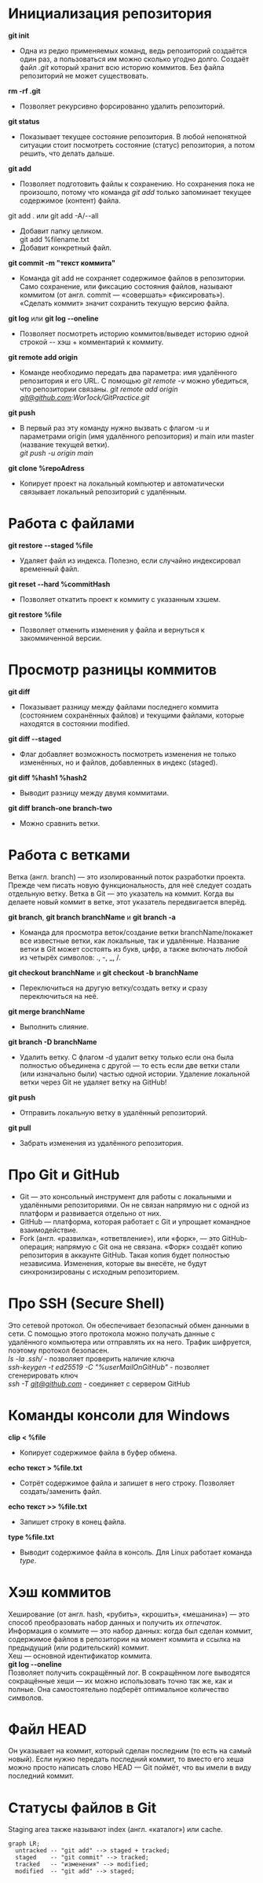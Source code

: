 # Инициализация репозитория
**git init**  
* Одна из редко применяемых команд, ведь репозиторий создаётся один раз, а пользоваться им можно сколько угодно долго. Создаёт файл *.git* который хранит всю историю коммитов. Без файла репозиторий не может существовать.  
  
**rm -rf .git**  
* Позволяет рекурсивно форсированно удалить репозиторий.  
  
**git status**  
* Показывает текущее состояние репозитория. В любой непонятной ситуации стоит посмотреть состояние (статус) репозитория, а потом решить, что делать дальше.  
  
**git add**  
* Позволяет подготовить файлы к сохранению. Но сохранения пока не произошло, потому что команда *git add* только запоминает текущее содержимое (контент) файла.  
  
git add . или git add -A/--all  
* Добавит папку целиком.  
git add %filename.txt  
* Добавит конкретный файл.  
  
**git commit -m "текст коммита"**  
* Команда git add не сохраняет содержимое файлов в репозитории. Само сохранение, или фиксацию состояния файлов, называют коммитом (от англ. commit — «совершать» «фиксировать»). «Сделать коммит» значит сохранить текущую версию файла.  
  
**git log** или **git log --oneline**  
* Позволяет посмотреть историю коммитов/выведет историю одной строкой -- хэш + комментарий к коммиту.  
  
**git remote add origin**  
* Команде необходимо передать два параметра: имя удалённого репозитория и его URL. С помощью *git remote -v* можно убедиться, что репозитории связаны. 
*git remote add origin git@github.com:Wor1ock/GitPractice.git*  
  
**git push**  
* В первый раз эту команду нужно вызвать с флагом -u и параметрами origin (имя удалённого репозитория) и main или master (название текущей ветки).  
*git push -u origin main*
  
**git clone %repoAdress**  
*  Копирует проект на локальный компьютер и автоматически связывает локальный репозиторий с удалённым.  


# Работа с файлами
**git restore --staged %file**  
* Удаляет файл из индекса. Полезно, если случайно индексировал временный файл.  
  
**git reset --hard %commitHash**  
* Позволяет откатить проект к коммиту с указанным хэшем.  
  
**git restore %file**  
* Позволяет отменить изменения у файла и вернуться к закоммиченной версии.  

# Просмотр разницы коммитов  
**git diff**  
* Показывает разницу между файлами последнего коммита (состоянием сохранённых файлов) и текущими файлами, которые находятся в состоянии modified.  
  
**git diff --staged**  
* Флаг добавляет возможность посмотреть изменения не только изменённых, но и файлов, добавленных в индекс (staged).  
  
**git diff %hash1 %hash2**  
* Выводит разницу между двумя коммитами.
  
**git diff branch-one branch-two**
* Можно сравнить ветки.


# Работа с ветками  
Ветка (англ. branch) — это изолированный поток разработки проекта. Прежде чем писать новую функциональность, для неё следует создать отдельную ветку. Ветка в Git — это указатель на коммит. Когда вы делаете новый коммит в ветке, этот указатель передвигается вперёд.  
  
**git branch**, **git branch branchName** и **git branch -a**
* Команда для просмотра веток/создание ветки branchName/покажет все известные ветки, как локальные, так и удалённые. Название ветки в Git может состоять из букв, цифр, а также включать любой из четырёх символов: ., -, _, /.  
  
**git checkout branchName** и **git checkout -b branchName**
* Переключиться на другую ветку/создать ветку и сразу переключиться на неё.  
  
**git merge branchName**
* Выполнить слияние.  
  
**git branch -D branchName**  
* Удалить ветку. С флагом -d удалит ветку только если она была полностью объединена с другой — то есть если две ветки стали (или изначально были) частью одной истории. Удаление локальной ветки через Git не удаляет ветку на GitHub!  
  
**git push**  
* Отправить локальную ветку в удалённый репозиторий.  
  
**git pull**  
* Забрать изменения из удалённого репозитория.  


# Про Git и GitHub  
* Git — это консольный инструмент для работы с локальными и удалёнными репозиториями. Он не связан напрямую ни с одной из платформ и развивается отдельно от них.  
* GitHub — платформа, которая работает с Git и упрощает командное взаимодействие.  
* Fork (англ. «развилка», «ответвление»), или «форк», — это GitHub-операция; напрямую с Git она не связана. «Форк» создаёт копию репозитория в аккаунте GitHub. Такая копия будет полностью независима. Изменения, которые вы внесёте, не будут синхронизированы с исходным репозиторием.  


# Про SSH (Secure Shell)  
Это сетевой протокол. Он обеспечивает безопасный обмен данными в сети. С помощью этого протокола можно получать данные с удалённого компьютера или отправлять их на него. Трафик шифруется, поэтому протокол безопасен.  
*ls -la .ssh/* - позволяет проверить наличие ключа  
*ssh-keygen -t ed25519 -C "%userMailOnGitHub"* - позволяет сгенерировать ключ  
*ssh -T git@github.com* - соединяет с сервером GitHub  


# Команды консоли для Windows  
**clip < %file**  
* Копирует содержимое файла в буфер обмена.  
  
**echo текст > %file.txt**  
* Сотрёт содержимое файла и запишет в него строку. Позволяет создать/заменить файл.  
  
**echo текст >> %file.txt**  
* Запишет строку в конец файла.  
  
**type %file.txt**  
* Выводит содержимое файла в консоль. Для Linux работает команда *type*.


# Хэш коммитов  
Хеширование (от англ. hash, «рубить», «крошить», «мешанина») — это способ преобразовать набор данных и получить их *отпечаток*.  
Информация о коммите — это набор данных: когда был сделан коммит, содержимое файлов в репозитории на момент коммита и ссылка на предыдущий (или родительский) коммит.  
Хеш — основной идентификатор коммита.  
**git log --oneline**  
Позволяет получить сокращённый лог. В сокращённом логе выводятся сокращённые хеши — их можно использовать точно так же, как и полные. Она самостоятельно подберёт оптимальное количество символов.  

# Файл HEAD  
Он указывает на коммит, который сделан последним (то есть на самый новый). Если нужно передать последний коммит, то вместо его хеша можно просто написать слово HEAD — Git поймёт, что вы имели в виду последний коммит.  

# Статусы файлов в Git
Staging area также называют index (англ. «каталог») или cache.  

```mermaid
graph LR;
  untracked -- "git add" --> staged + tracked;
  staged    -- "git commit" --> tracked;
  tracked   -- "изменения" --> modified;
  modified  -- "git add" --> staged;
```